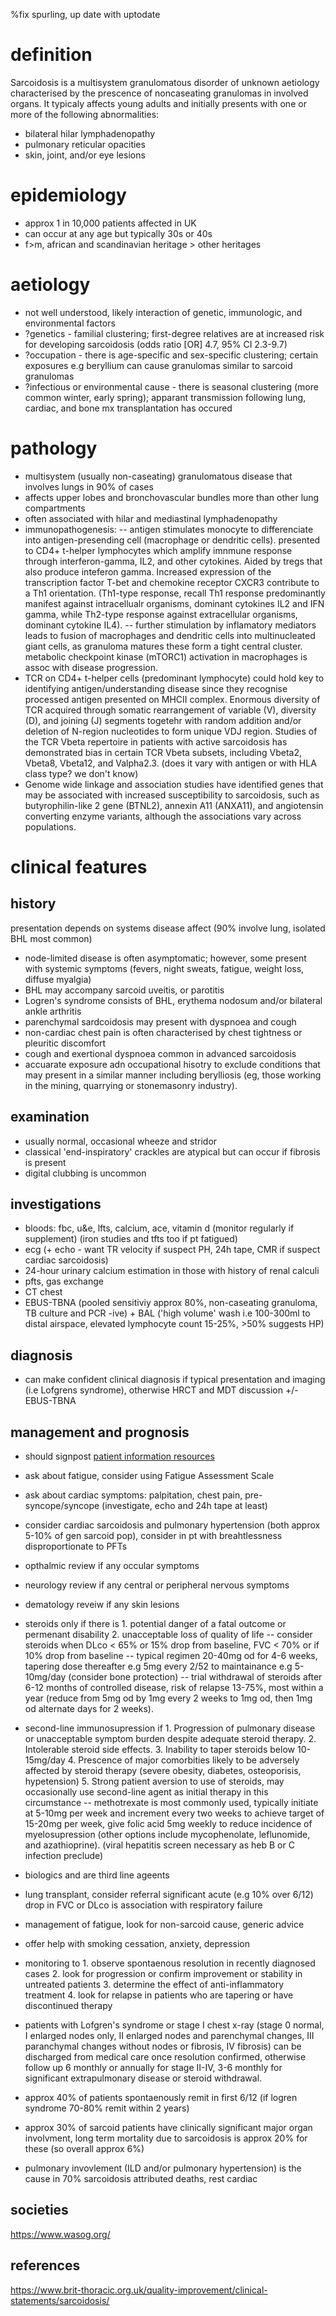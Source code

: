%fix spurling, up date with uptodate

# definition

Sarcoidosis is a multisystem granulomatous disorder of unknown aetiology characterised by the prescence of noncaseating granulomas in involved organs. It typicaly affects young adults and initially presents with one or more of the following abnormalities:

- bilateral hilar lymphadenopathy
- pulmonary reticular opacities
- skin, joint, and/or eye lesions

# epidemiology

- approx 1 in 10,000 patients affected in UK
- can occur at any age but typically 30s or 40s
- f>m, african and scandinavian heritage > other heritages

# aetiology

- not well understood, likely interaction of genetic, immunologic, and environmental factors
- ?genetics - familial clustering; first-degree relatives are at increased risk for developing sarcoidosis (odds ratio [OR] 4.7, 95% CI 2.3-9.7)
- ?occupation - there is age-specific and sex-specific clustering; certain exposures e.g beryllium can cause granulomas similar to sarcoid granulomas
- ?infectious or environmental cause - there is seasonal clustering (more common winter, early spring); apparant transmission following lung, cardiac, and bone mx transplantation has occured

# pathology

- multisystem (usually non-caseating) granulomatous disease that involves lungs in 90% of cases
- affects upper lobes and bronchovascular bundles more than other lung compartments
- often associated with hilar and mediastinal lymphadenopathy
- immunopathogenesis: 
-- antigen stimulates monocyte to differenciate into antigen-presending cell (macrophage or dendritic cells). presented to CD4+ t-helper lymphocytes which amplify imnmune response through interferon-gamma, IL2, and other cytokines. Aided by tregs that also produce inteferon gamma.  Increased expression of the transcription factor T-bet and chemokine receptor CXCR3 contribute to a Th1 orientation. (Th1-type response, recall Th1 response predominantly manifest against intracellualr organisms, dominant cytokines IL2 and IFN gamma, while Th2-type response against extracellular organisms, dominant cytokine IL4).
-- further stimulation by inflamatory mediators leads to fusion of macrophages and dendritic cells into multinucleated giant cells, as granuloma matures these form a tight central cluster. metabolic checkpoint kinase (mTORC1) activation in macrophages is assoc with disease progression.
- TCR on CD4+ t-helper cells (predominant lymphocyte) could hold key to identifying antigen/understanding disease since they recognise processed antigen presented on MHCII complex. Enormous diversity of TCR acquired through somatic rearrangement of variable (V), diversity (D), and joining (J) segments togetehr with random addition and/or deletion of N-region nucleotides to form unique VDJ region. Studies of the TCR Vbeta repertoire in patients with active sarcoidosis has demonstrated bias in certain TCR Vbeta subsets, including Vbeta2, Vbeta8, Vbeta12, and Valpha2.3. (does it vary with antigen or with HLA class type? we don't know)
- Genome wide linkage and association studies have identified genes that may be associated with increased susceptibility to sarcoidosis, such as butyrophilin-like 2 gene (BTNL2), annexin A11 (ANXA11), and angiotensin converting enzyme variants, although the associations vary across populations.

# clinical features

## history

presentation depends on systems disease affect (90% involve lung, isolated BHL most common)
- node-limited disease is often asymptomatic; however, some present with systemic symptoms (fevers, night sweats, fatigue, weight loss, diffuse myalgia)
- BHL may accompany sarcoid uveitis, or parotitis
- Logren's syndrome consists of BHL, erythema nodosum and/or bilateral ankle arthritis
- parenchymal sardcoidosis may present with dyspnoea and cough
- non-cardiac chest pain is often characterised by chest tightness or pleuritic discomfort
- cough and exertional dyspnoea common in advanced sarcoidosis
- accuarate exposure adn occupational hisotry to exclude conditions that may present in a similar manner including berylliosis (eg, those working in the mining, quarrying or stonemasonry industry).

## examination 

- usually normal, occasional wheeze and stridor
- classical 'end-inspiratory' crackles are atypical but can occur if fibrosis is present
- digital clubbing is uncommon

## investigations

- bloods: fbc, u&e, lfts, calcium, ace, vitamin d (monitor regularly if supplement) (iron studies and tfts too if pt fatigued)
- ecg (+ echo - want TR velocity if suspect PH, 24h tape, CMR if suspect cardiac sarcoidosis)
- 24-hour urinary calcium estimation in those with history of renal calculi
- pfts, gas exchange
- CT chest
- EBUS-TBNA (pooled sensitiviy approx 80%, non-caseating granuloma, TB culture and PCR -ive) + BAL ('high volume' wash i.e 100-300ml to distal airspace, elevated lymphocyte count 15-25%, >50% suggests HP)

## diagnosis

- can make confident clinical diagnosis if typical presentation and imaging (i.e Lofgrens syndrome), otherwise HRCT and MDT discussion +/- EBUS-TBNA

## management and prognosis

- should signpost [patient information resources](https://www.blf.org.uk/support-for-you/sarcoidosis/what-is-it)

- ask about fatigue, consider using Fatigue Assessment Scale
- ask about cardiac symptoms: palpitation, chest pain, pre-syncope/syncope (investigate, echo and 24h tape at least)

- consider cardiac sarcoidosis and pulmonary hypertension (both approx 5-10% of gen sarcoid pop), consider in pt with breahtlessness disproportionate to PFTs 

- opthalmic review if any occular symptoms
- neurology review  if any central or peripheral nervous symptoms
- dematology reveiw if any skin lesions

- steroids only if there is 1. potential danger of a fatal outcome or permenant disability 2. unacceptable loss of quality of life
-- consider steroids when DLco < 65% or 15% drop from baseline, FVC < 70% or if 10% drop from baseline
-- typical regimen 20-40mg od for 4-6 weeks, tapering dose thereafter e.g 5mg every 2/52 to maintainance e.g 5-10mg/day (consider bone protection)
-- trial withdrawal of steroids after 6-12 months of controlled disease, risk of relapse 13-75%, most within a year (reduce from 5mg od by 1mg every 2 weeks to 1mg od, then 1mg od alternate days for 2 weeks).
- second-line immunosupression if 1. Progression of pulmonary disease or unacceptable symptom burden despite adequate steroid therapy. 2. Intolerable steroid side effects. 3. Inability to taper steroids below 10-15mg/day 4. Prescence of major comorbities likely to be adversely affected by steroid therapy (severe obesity, diabetes, osteoporisis, hypetension) 5. Strong patient aversion to use of steroids, may occasionally use second-line agent as initial therapy in this circumstance
-- methotrexate is most commonly used, typically initiate at 5-10mg per week and increment every two weeks to achieve target of 15-20mg per week, give folic acid 5mg weekly to reduce incidence of myelosupression (other options include mycophenolate, leflunomide, and azathioprine). (viral hepatitis screen necessary as heb B or C infection preclude)
- biologics and are third line ageents 
- lung transplant, consider referral significant acute (e.g 10% over 6/12) drop in FVC or DLco is association with respiratory failure

- management of fatigue, look for non-sarcoid cause, generic advice
- offer help with smoking cessation, anxiety, depression

- monitoring to 1. observe spontaenous resolution in recently diagnosed cases 2. look for progression or confirm improvement or stability in untreated patients 3. determine the effect of anti-inflammatory treatment 4. look for relapse in patients who are tapering or have discontinued therapy

- patients with Lofgren's syndrome or stage I chest x-ray (stage 0 normal, I enlarged nodes only, II enlarged nodes and parenchymal changes, III paranchymal changes without nodes or fibrosis, IV fibrosis) can be discharged from medical care once resolution confirmed, otherwise follow up 6 monthly or annually for stage II-IV, 3-6 monthly for significant extrapulmonary disease or steroid withdrawal.

- approx 40% of patients spontaenously remit in first 6/12 (if logren syndrome 70-80% remit within 2 years)
- approx 30% of sarcoid patients have clinically significant major organ involvment, long term mortality due to sarcoidosis is approx 20% for these (so overall approx 6%)
- pulmonary invovlement (ILD and/or pulmonary hypertension) is the cause in 70% sarcoidosis attributed deaths, rest cardiac

## societies

https://www.wasog.org/

## references 

https://www.brit-thoracic.org.uk/quality-improvement/clinical-statements/sarcoidosis/


